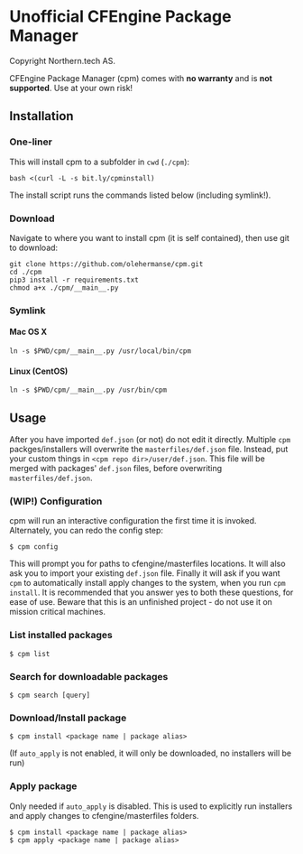 # Unofficial CFEngine Package Manager

Copyright Northern.tech AS.

CFEngine Package Manager (cpm) comes with **no warranty** and is **not supported**.
Use at your own risk!

## Installation

### One-liner
This will install cpm to a subfolder in `cwd` (`./cpm`):
```
bash <(curl -L -s bit.ly/cpminstall)
```
The install script runs the commands listed below (including symlink!).

### Download
Navigate to where you want to install cpm (it is self contained), then use git to download:
```
git clone https://github.com/olehermanse/cpm.git
cd ./cpm
pip3 install -r requirements.txt
chmod a+x ./cpm/__main__.py
```

### Symlink

#### Mac OS X
```
ln -s $PWD/cpm/__main__.py /usr/local/bin/cpm
```

#### Linux (CentOS)
```
ln -s $PWD/cpm/__main__.py /usr/bin/cpm
```

## Usage

After you have imported `def.json` (or not) do not edit it directly.
Multiple `cpm` packges/installers will overwrite the `masterfiles/def.json` file.
Instead, put your custom things in `<cpm repo dir>/user/def.json`.
This file will be merged with packages' `def.json` files, before overwriting `masterfiles/def.json`.

### (WIP!) Configuration
cpm will run an interactive configuration the first time it is invoked.
Alternately, you can redo the config step:
```
$ cpm config
```
This will prompt you for paths to cfengine/masterfiles locations.
It will also ask you to import your existing `def.json` file.
Finally it will ask if you want `cpm` to automatically install apply changes to the system, when you run `cpm install`.
It is recommended that you answer yes to both these questions, for ease of use.
Beware that this is an unfinished project - do not use it on mission critical machines.

### List installed packages

```
$ cpm list
```

### Search for downloadable packages

```
$ cpm search [query]
```

### Download/Install package
```
$ cpm install <package name | package alias>
```
(If `auto_apply` is not enabled, it will only be downloaded, no installers will be run)

### Apply package
Only needed if `auto_apply` is disabled.
This is used to explicitly run installers and apply changes to cfengine/masterfiles folders.
```
$ cpm install <package name | package alias>
$ cpm apply <package name | package alias>
```
